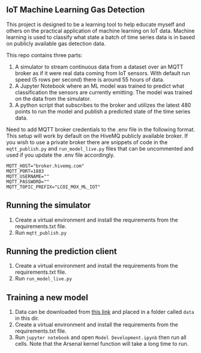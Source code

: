 ## IoT Machine Learning Gas Detection

This project is designed to be a learning tool to help educate myself and others on the practical application of machine learning on IoT data. Machine learning is used to classify what state a batch of time series data is in based on publicly available gas detection data.

This repo contains three parts:

1. A simulator to stream continuous data from a dataset over an MQTT broker as if it were real data coming from IoT sensors. With default run speed (5 rows per second) there is around 55 hours of data.
2. A Jupyter Notebook where an ML model was trained to predict what classification the sensors are currently emitting. The model was trained on the data from the simulator.
3. A python script that subscribes to the broker and utilizes the latest 480 points to run the model and publish a predicted state of the time series data.

Need to add MQTT broker credentials to the .env file in the following format. This setup will work by default on the HiveMQ publicly available broker. If you wish to use a private broker there are snippets of code in the `mqtt_publish.py` and `run_model_live.py` files that can be uncommented and used if you update the .env file accordingly.

  ```
  MQTT_HOST="broker.hivemq.com"
  MQTT_PORT=1883
  MQTT_USERNAME=""
  MQTT_PASSWORD=""
  MQTT_TOPIC_PREFIX="LCOI_MOX_ML_IOT"
  ```

## Running the simulator

1. Create a virtual environment and install the requirements from the requirements.txt file.
2. Run `mqtt_publish.py`


## Running the prediction client

1. Create a virtual environment and install the requirements from the requirements.txt file.
2. Run `run_model_live.py`

## Training a new model

1. Data can be downloaded from [this link](https://archive.ics.uci.edu/dataset/362/gas+sensors+for+home+activity+monitoring) and placed in a folder called `data` in this dir.
2. Create a virtual environment and install the requirements from the requirements.txt file.
3. Run `jupyter notebook` and open `Model Development.ipynb` then run all cells. Note that the Arsenal kernel function will take a long time to run.



